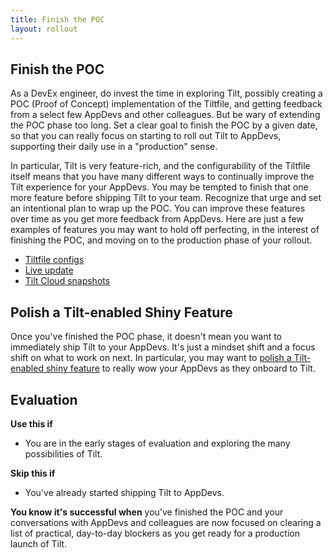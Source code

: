 ```yaml
---
title: Finish the POC
layout: rollout
---
```


## Finish the POC

As a DevEx engineer, do invest the time in exploring Tilt, possibly creating a POC (Proof of Concept) implementation of the Tiltfile, and getting feedback from a select few AppDevs and other colleagues. But be wary of extending the POC phase too long. Set a clear goal to finish the POC by a given date, so that you can really focus on starting to roll out Tilt to AppDevs, supporting their daily use in a "production" sense.

In particular, Tilt is very feature-rich, and the configurability of the Tiltfile itself means that you have many different ways to continually improve the Tilt experience for your AppDevs. You may be tempted to finish that one more feature before shipping Tilt to your team. Recognize that urge and set an intentional plan to wrap up the POC. You can improve these features over time as you get more feedback from AppDevs. Here are just a few examples of features you may want to hold off perfecting, in the interest of finishing the POC, and moving on to the production phase of your rollout.

- [Tiltfile configs](/tiltfile_config)
- [Live update](/live_update_tutorial)
- [Tilt Cloud snapshots](/snapshots)

## Polish a Tilt-enabled Shiny Feature

Once you've finished the POC phase, it doesn't mean you want to immediately ship Tilt to your AppDevs. It's just a mindset shift and a focus shift on what to work on next. In particular, you may want to [polish a Tilt-enabled shiny feature](/rollout/shiny-feature) to really wow your AppDevs as they onboard to Tilt.

## Evaluation

**Use this if**
- You are in the early stages of evaluation and exploring the many possibilities of Tilt.

**Skip this if**
- You've already started shipping Tilt to AppDevs.

**You know it's successful when** you've finished the POC and your conversations with AppDevs and colleagues are now focused on clearing a list of practical, day-to-day blockers as you get ready for a production launch of Tilt.
